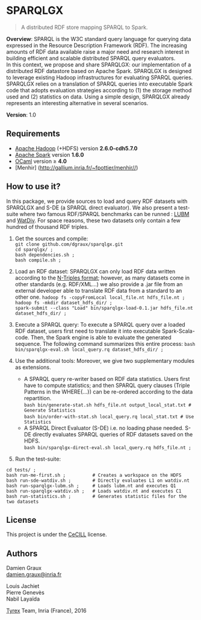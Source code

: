 SPARQLGX
========

>A distributed RDF store mapping SPARQL to Spark.

__Overview__: SPARQL is the W3C standard query language for
querying data expressed in the Resource Description Framework
(RDF). The increasing amounts of RDF data available raise a major need
and research interest in building efficient and scalable distributed
SPARQL query evaluators. <br/> In this context, we propose and share
SPARQLGX: our implementation of a distributed RDF datastore based on
Apache Spark. SPARQLGX is designed to leverage existing Hadoop
infrastructures for evaluating SPARQL queries. SPARQLGX relies on a
translation of SPARQL queries into executable Spark code that adopts
evaluation strategies according to (1) the storage method used and (2)
statistics on data. Using a simple design, SPARQLGX already represents
an interesting alternative in several scenarios.  </p> </div>
      
__Version__: 1.0

Requirements
------------

- [Apache Hadoop](http://hadoop.apache.org) (+HDFS) version __2.6.0-cdh5.7.0__
- [Apache Spark](http://spark.apache.org/) version __1.6.0__
- [OCaml](http://ocaml.org/) version ≥ __4.0__
- [Menhir] (http://gallium.inria.fr/~fpottier/menhir//)


How to use it?
--------------

In this package, we provide sources to load and query RDF
datasets with SPARQLGX and S-DE (a SPARQL direct
evaluator). We also present a test-suite where two famous
RDF/SPARQL benchmarks can be runned : [LUBM](http://swat.cse.lehigh.edu/projects/lubm/) and [WatDiv](http://dsg.uwaterloo.ca/watdiv/). For space reasons, these two datasets only contain a few hundred of thousand RDF triples.

1. Get the sources and compile:  
`git clone github.com/dgraux/sparqlgx.git`  
`cd sparqlgx/ ;`  
`bash dependencies.sh ;`  
`bash compile.sh ;`  

2. Load an RDF dataset: SPARQLGX can only load RDF data written according to
	  the [N-Triples
	  format](https://www.w3.org/TR/n-triples/); however, as many datasets come in other
	  standards (e.g. RDF/XML...) we also provide a .jar
	  file from an external developer able to translate RDF data
	  from a standard to an other one.
`hadoop fs -copyFromLocal local_file.nt hdfs_file.nt ;`  
`hadoop fs -mkdir dataset_hdfs_dir/ ;`  
`spark-submit --class "Load" bin/sparqlgx-load-0.1.jar hdfs_file.nt dataset_hdfs_dir/ ;`  

3. Execute a SPARQL query: To execute a SPARQL
	  query over a loaded RDF dataset, users first need to
	  translate it into executable Spark-Scala-code. Then, the
	  Spark engine is able to evaluate the generated sequence. The
	  following command summarizes this entire process:
`bash bin/sparqlgx-eval.sh local_query.rq dataset_hdfs_dir/ ;`  

4. Use the additional tools: Moreover, we give
	  two supplementary modules as extensions.
	  - A SPARQL query re-writer based on RDF data
	  statistics. Users first have to compute statistics; and then
	  SPARQL query clauses (Triple Patterns in the WHERE{...}) can
	  be re-ordered according to the data repartition.  
`bash bin/generate-stat.sh hdfs_file.nt output_local_stat.txt # Generate Statistics`  
`bash bin/order-with-stat.sh local_query.rq local_stat.txt # Use Statistics`
	  - A SPARQL Direct Evaluator (S-DE) i.e. no loading
	  phase needed. S-DE directly evaluates SPARQL queries of RDF
	  datasets saved on the HDFS.  
`bash bin/sparqlgx-direct-eval.sh local_query.rq hdfs_file.nt ;`  

5. Run the test-suite:

```
cd tests/ ;  
bash run-me-first.sh ;          # Creates a workspace on the HDFS  
bash run-sde-watdiv.sh ;        # Directly evaluates L1 on watdiv.nt  
bash run-sparqlgx-lubm.sh ;     # Loads lubm.nt and executes Q1  
bash run-sparqlgx-watdiv.sh ;   # Loads watdiv.nt and executes C1  
bash run-statistics.sh ;        # Generates statistic files for the two datasets  
```

License
-------

This project is under the [CeCILL](http://www.cecill.info/index.en.html) license.

Authors
-------

Damien Graux  
<damien.graux@inria.fr>  

Louis Jachiet  
Pierre Genev&egrave;s  
Nabil Laya&iuml;da  

[Tyrex](tyrex.inria.fr) Team, Inria (France), 2016